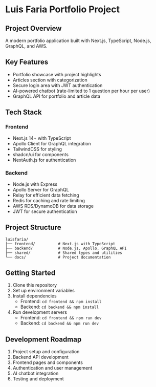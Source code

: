 # Luis Faria Portfolio Project

## Project Overview
A modern portfolio application built with Next.js, TypeScript, Node.js, GraphQL, and AWS.

## Key Features
- Portfolio showcase with project highlights
- Articles section with categorization
- Secure login area with JWT authentication
- AI-powered chatbot (rate-limited to 1 question per hour per user)
- GraphQL API for portfolio and article data

## Tech Stack
### Frontend
- Next.js 14+ with TypeScript
- Apollo Client for GraphQL integration
- TailwindCSS for styling
- shadcn/ui for components
- NextAuth.js for authentication

### Backend
- Node.js with Express
- Apollo Server for GraphQL
- Relay for efficient data fetching
- Redis for caching and rate limiting
- AWS RDS/DynamoDB for data storage
- JWT for secure authentication

## Project Structure
```
luisfaria/
├── frontend/          # Next.js with TypeScript
├── backend/           # Node.js, Apollo, GraphQL API
├── shared/            # Shared types and utilities
└── docs/              # Project documentation
```

## Getting Started
1. Clone this repository
2. Set up environment variables
3. Install dependencies
   - Frontend: `cd frontend && npm install`
   - Backend: `cd backend && npm install`
4. Run development servers
   - Frontend: `cd frontend && npm run dev`
   - Backend: `cd backend && npm run dev`

## Development Roadmap
1. Project setup and configuration
2. Backend API development
3. Frontend pages and components
4. Authentication and user management
5. AI chatbot integration
6. Testing and deployment